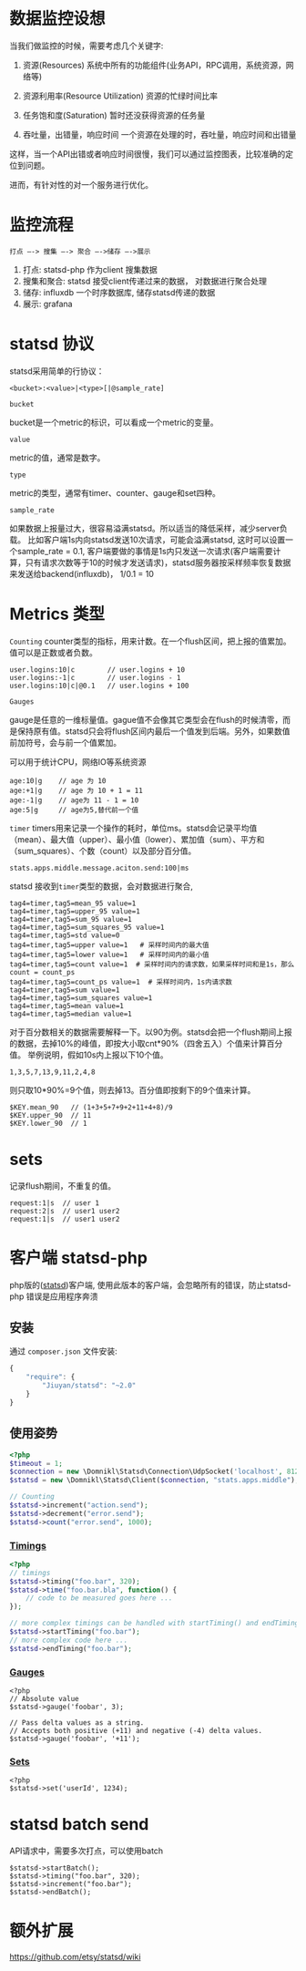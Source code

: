 # 数据监控设想
当我们做监控的时候，需要考虑几个关键字:

1. 资源(Resources)
系统中所有的功能组件(业务API，RPC调用，系统资源，网络等)

2. 资源利用率(Resource Utilization)
资源的忙绿时间比率

3. 任务饱和度(Saturation)
暂时还没获得资源的任务量

4. 吞吐量，出错量，响应时间
一个资源在处理的时，吞吐量，响应时间和出错量

这样，当一个API出错或者响应时间很慢，我们可以通过监控图表，比较准确的定位到问题。

进而，有针对性的对一个服务进行优化。

# 监控流程

`打点 —-> 搜集 —-> 聚合 —->储存 —->展示`


1. 打点: statsd-php 作为client 搜集数据
2. 搜集和聚合: statsd  接受client传递过来的数据， 对数据进行聚合处理
3. 储存: influxdb 一个时序数据库, 储存statsd传递的数据
4. 展示: grafana

# statsd 协议
statsd采用简单的行协议：
```
<bucket>:<value>|<type>[|@sample_rate]
```

`bucket`

bucket是一个metric的标识，可以看成一个metric的变量。

`value`

metric的值，通常是数字。

`type`

metric的类型，通常有timer、counter、gauge和set四种。

`sample_rate`

如果数据上报量过大，很容易溢满statsd。所以适当的降低采样，减少server负载。
比如客户端1s内向statsd发送10次请求，可能会溢满statsd, 这时可以设置一个sample_rate = 0.1,
客户端要做的事情是1s内只发送一次请求(客户端需要计算，只有请求次数等于10的时候才发送请求)，statsd服务器按采样频率恢复数据来发送给backend(influxdb)， 1/0.1 = 10



# Metrics 类型
`Counting`
counter类型的指标，用来计数。在一个flush区间，把上报的值累加。值可以是正数或者负数。

```
user.logins:10|c        // user.logins + 10
user.logins:-1|c        // user.logins - 1
user.logins:10|c|@0.1   // user.logins + 100

```
`Gauges`

gauge是任意的一维标量值。gague值不会像其它类型会在flush的时候清零，而是保持原有值。statsd只会将flush区间内最后一个值发到后端。另外，如果数值前加符号，会与前一个值累加。

可以用于统计CPU，网络IO等系统资源

```
age:10|g    // age 为 10
age:+1|g    // age 为 10 + 1 = 11
age:-1|g    // age为 11 - 1 = 10
age:5|g     // age为5,替代前一个值

```

`timer`
timers用来记录一个操作的耗时，单位ms。statsd会记录平均值（mean）、最大值（upper）、最小值（lower）、累加值（sum）、平方和（sum_squares）、个数（count）以及部分百分值。

```
stats.apps.middle.message.aciton.send:100|ms
```
statsd 接收到`timer`类型的数据，会对数据进行聚合,
```
tag4=timer,tag5=mean_95 value=1
tag4=timer,tag5=upper_95 value=1
tag4=timer,tag5=sum_95 value=1
tag4=timer,tag5=sum_squares_95 value=1
tag4=timer,tag5=std value=0
tag4=timer,tag5=upper value=1   # 采样时间内的最大值
tag4=timer,tag5=lower value=1   # 采样时间内的最小值
tag4=timer,tag5=count value=1  # 采样时间内的请求数，如果采样时间和是1s，那么count = count_ps
tag4=timer,tag5=count_ps value=1  # 采样时间内，1s内请求数
tag4=timer,tag5=sum value=1
tag4=timer,tag5=sum_squares value=1
tag4=timer,tag5=mean value=1
tag4=timer,tag5=median value=1
```

对于百分数相关的数据需要解释一下。以90为例。statsd会把一个flush期间上报的数据，去掉10%的峰值，即按大小取cnt*90%（四舍五入）个值来计算百分值。
举例说明，假如10s内上报以下10个值。

```
1,3,5,7,13,9,11,2,4,8
```
则只取10*90%=9个值，则去掉13。百分值即按剩下的9个值来计算。

```
$KEY.mean_90   // (1+3+5+7+9+2+11+4+8)/9
$KEY.upper_90  // 11
$KEY.lower_90  // 1
````

# sets
记录flush期间，不重复的值。

```
request:1|s  // user 1
request:2|s  // user1 user2
request:1|s  // user1 user2
```

# 客户端 statsd-php

php版的([statsd](https://github.com/etsy/statsd))客户端, 使用此版本的客户端，会忽略所有的错误，防止statsd-php 错误是应用程序奔溃


## 安装
通过 `composer.json` 文件安装:

```javascript
{
    "require": {
        "Jiuyan/statsd": "~2.0"
    }
}
```

## 使用姿势
```php
<?php
$timeout = 1;
$connection = new \Domnikl\Statsd\Connection\UdpSocket('localhost', 8125, $timeout);
$statsd = new \Domnikl\Statsd\Client($connection, "stats.apps.middle");

// Counting
$statsd->increment("action.send");
$statsd->decrement("error.send");
$statsd->count("error.send", 1000);
```

### [Timings](https://github.com/etsy/statsd/blob/master/docs/metric_types.md#timing)

```php
<?php
// timings
$statsd->timing("foo.bar", 320);
$statsd->time("foo.bar.bla", function() {
    // code to be measured goes here ...
});

// more complex timings can be handled with startTiming() and endTiming()
$statsd->startTiming("foo.bar");
// more complex code here ...
$statsd->endTiming("foo.bar");
```


### [Gauges](https://github.com/etsy/statsd/blob/master/docs/metric_types.md#gauges)

```
<?php
// Absolute value
$statsd->gauge('foobar', 3);

// Pass delta values as a string.
// Accepts both positive (+11) and negative (-4) delta values.
$statsd->gauge('foobar', '+11');
```

### [Sets](https://github.com/etsy/statsd/blob/master/docs/metric_types.md#sets)

```
<?php
$statsd->set('userId', 1234);
```

# statsd batch send
API请求中，需要多次打点，可以使用batch
```
$statsd->startBatch();
$statsd->timing("foo.bar", 320);
$statsd->increment("foo.bar");
$statsd->endBatch();
```

# 额外扩展
https://github.com/etsy/statsd/wiki
